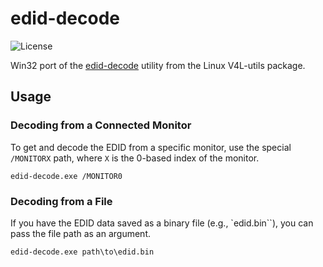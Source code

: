 # edid-decode

![License](https://img.shields.io/badge/license-MIT-blue.svg)

Win32 port of the [edid-decode](https://git.linuxtv.org/v4l-utils.git/tree/utils/edid-decode) utility from the Linux V4L-utils package.

## Usage

### Decoding from a Connected Monitor

To get and decode the EDID from a specific monitor, use the special `/MONITORX` path, where `X` is the 0-based index of the monitor.

```
edid-decode.exe /MONITOR0
```

### Decoding from a File

If you have the EDID data saved as a binary file (e.g., `edid.bin``), you can pass the file path as an argument.

```
edid-decode.exe path\to\edid.bin
```
